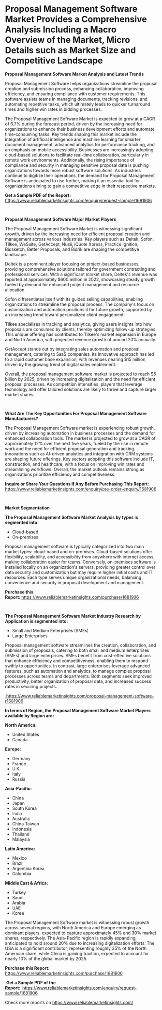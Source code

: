 <p><h1>Proposal Management Software Market Provides a Comprehensive Analysis Including a Macro Overview of the Market, Micro Details such as Market Size and Competitive Landscape</h1></p><p><strong>Proposal Management Software Market Analysis and Latest Trends</strong></p>
<p><p>Proposal Management Software helps organizations streamline the proposal creation and submission process, enhancing collaboration, improving efficiency, and ensuring compliance with customer requirements. This software assists teams in managing documents, tracking revisions, and automating repetitive tasks, which ultimately leads to quicker turnaround times and higher win rates in bidding processes.</p><p>The Proposal Management Software Market is expected to grow at a CAGR of 6.7% during the forecast period, driven by the increasing need for organizations to enhance their business development efforts and automate time-consuming tasks. Key trends shaping this market include the integration of artificial intelligence and machine learning for smarter document management, advanced analytics for performance tracking, and an emphasis on mobile accessibility. Businesses are increasingly adopting cloud-based solutions to facilitate real-time collaboration, particularly in remote work environments. Additionally, the rising importance of compliance and security in managing sensitive proposal data is pushing organizations towards more robust software solutions. As industries continue to digitize their operations, the demand for Proposal Management Software is anticipated to rise further, making it an essential tool for organizations aiming to gain a competitive edge in their respective markets.</p></p>
<p><strong>Get a Sample PDF of the Report:&nbsp;</strong> <a href="https://www.reliablemarketinsights.com/enquiry/request-sample/1681906?utm_campaign=2647&utm_medium=2&utm_source=Github&utm_content=ia&utm_term=09032025&utm_id=proposal-management-software">https://www.reliablemarketinsights.com/enquiry/request-sample/1681906</a></p>
<p>&nbsp;</p>
<p><strong>Proposal Management Software Major Market Players</strong></p>
<p><p>The Proposal Management Software Market is witnessing significant growth, driven by the increasing need for efficient proposal creation and management across various industries. Key players such as Deltek, Sofon, Tilkee, WeSuite, GetAccept, Nusii, iQuote Xpress, Practice Ignition, Bidsketch, Better Proposals, and Bidrik are shaping the competitive landscape.</p><p>Deltek is a prominent player focusing on project-based businesses, providing comprehensive solutions tailored for government contracting and professional services. With a significant market share, Deltek's revenue was reported at approximately $600 million in 2022, showcasing steady growth fueled by demand for enhanced project management and resource allocation.</p><p>Sofon differentiates itself with its guided selling capabilities, enabling organizations to streamline the proposal process. The company's focus on customization and automation positions it for future growth, supported by an increasing trend toward personalized client engagement.</p><p>Tilkee specializes in tracking and analytics, giving users insights into how proposals are consumed by clients, thereby optimizing follow-up strategies. This unique offering has contributed to Tilkee's market expansion in Europe and North America, with projected revenue growth of around 20% annually.</p><p>GetAccept stands out by integrating sales automation and proposal management, catering to SaaS companies. Its innovative approach has led to a rapid customer base expansion, with revenues nearing $15 million, driven by the growing trend of digital sales enablement.</p><p>Overall, the proposal management software market is projected to reach $5 billion by 2025, driven by increasing digitalization and the need for efficient proposal processes. As competition intensifies, players that leverage technology and offer tailored solutions are likely to thrive and capture larger market shares.</p></p>
<p>&nbsp;</p>
<p><strong>What Are The Key Opportunities For Proposal Management Software Manufacturers?</strong></p>
<p><p>The Proposal Management Software market is experiencing robust growth, driven by increasing automation in business processes and the demand for enhanced collaboration tools. The market is projected to grow at a CAGR of approximately 12% over the next five years, fueled by the rise in remote work and the need for efficient proposal generation and tracking. Innovations such as AI-driven analytics and integration with CRM systems are shaping future offerings. Key sectors adopting this software include IT, construction, and healthcare, with a focus on improving win rates and streamlining workflows. Overall, the market outlook remains strong as organizations prioritize efficiency and competitiveness.</p></p>
<p><strong>Inquire or Share Your Questions If Any Before Purchasing This Report:</strong> <a href="https://www.reliablemarketinsights.com/enquiry/pre-order-enquiry/1681906?utm_campaign=2647&utm_medium=2&utm_source=Github&utm_content=ia&utm_term=09032025&utm_id=proposal-management-software">https://www.reliablemarketinsights.com/enquiry/pre-order-enquiry/1681906</a></p>
<p>&nbsp;</p>
<p><strong>Market Segmentation</strong></p>
<p><strong>The Proposal Management Software Market Analysis by types is segmented into:</strong></p>
<p><ul><li>Cloud-based</li><li>On-premises</li></ul></p>
<p><p>Proposal management software is typically categorized into two main market types: cloud-based and on-premises. Cloud-based solutions offer flexibility, scalability, and accessibility from anywhere with internet access, making collaboration easier for teams. Conversely, on-premises software is installed locally on an organization's servers, providing greater control over data security and customization but may require higher initial costs and IT resources. Each type serves unique organizational needs, balancing convenience and security in proposal development and management.</p></p>
<p><strong>Purchase this Report:&nbsp;</strong><a href="https://www.reliablemarketinsights.com/purchase/1681906?utm_campaign=2647&utm_medium=2&utm_source=Github&utm_content=ia&utm_term=09032025&utm_id=proposal-management-software">https://www.reliablemarketinsights.com/purchase/1681906</a></p>
<p>&nbsp;</p>
<p><strong>The Proposal Management Software Market Industry Research by Application is segmented into:</strong></p>
<p><ul><li>Small and Medium Enterprises (SMEs)</li><li>Large Enterprises</li></ul></p>
<p><p>Proposal management software streamlines the creation, collaboration, and submission of proposals, catering to both small and medium enterprises (SMEs) and large enterprises. SMEs benefit from cost-effective solutions that enhance efficiency and competitiveness, enabling them to respond swiftly to opportunities. In contrast, large enterprises leverage advanced features, such as automation and analytics, to manage complex proposal processes across teams and departments. Both segments seek improved productivity, better organization of proposal data, and increased success rates in securing projects.</p></p>
<p><a href="https://www.reliablemarketinsights.com/proposal-management-software-r1681906?utm_campaign=2647&utm_medium=2&utm_source=Github&utm_content=ia&utm_term=09032025&utm_id=proposal-management-software">&nbsp;https://www.reliablemarketinsights.com/proposal-management-software-r1681906</a></p>
<p><strong>In terms of Region, the Proposal Management Software Market Players available by Region are:</strong></p>
<p>
    <p> <strong> North America: </strong>
        <ul>
            <li>United States</li>
            <li>Canada</li>
        </ul>
        </p> 
    <p> <strong> Europe: </strong>
        <ul>
            <li>Germany</li>
            <li>France</li>
            <li>U.K.</li>
            <li>Italy</li>
            <li>Russia</li>
        </ul>
        </p> 
    <p> <strong> Asia-Pacific: </strong>
        <ul>
            <li>China</li>
            <li>Japan</li>
            <li>South Korea</li>
            <li>India</li>
            <li>Australia</li>
            <li>China Taiwan</li>
            <li>Indonesia</li>
            <li>Thailand</li>
            <li>Malaysia</li>
        </ul>
        </p> 
    <p> <strong> Latin America: </strong>
        <ul>
            <li>Mexico</li>
            <li>Brazil</li>
            <li>Argentina Korea</li>
            <li>Colombia</li>
        </ul>
        </p> 
    <p> <strong> Middle East & Africa: </strong>
        <ul>
            <li>Turkey</li>
            <li>Saudi</li>
            <li>Arabia</li>
            <li>UAE</li>
            <li>Korea</li>
        </ul>
    </p>
    </p>
<p><p>The Proposal Management Software market is witnessing robust growth across several regions, with North America and Europe emerging as dominant players, expected to capture approximately 45% and 30% market shares, respectively. The Asia-Pacific region is rapidly expanding, anticipated to hold around 20% due to increasing digitalization efforts. The USA is a significant contributor, representing roughly 35% of the North American share, while China is gaining traction, expected to account for nearly 10% of the global market by 2025.</p></p>
<p><strong>Purchase this Report: </strong><a href="https://www.reliablemarketinsights.com/purchase/1681906?utm_campaign=2647&utm_medium=2&utm_source=Github&utm_content=ia&utm_term=09032025&utm_id=proposal-management-software">https://www.reliablemarketinsights.com/purchase/1681906</a></p>
<p>&nbsp;<strong>Get a Sample PDF of the Report:&nbsp;&nbsp;</strong><a href="https://www.reliablemarketinsights.com/enquiry/request-sample/1681906?utm_campaign=2647&utm_medium=2&utm_source=Github&utm_content=ia&utm_term=09032025&utm_id=proposal-management-software">https://www.reliablemarketinsights.com/enquiry/request-sample/1681906</a></p>
<p><strong></strong></p>
<p>Check more reports on <a href="https://www.reliablemarketinsights.com/?utm_campaign=2647&utm_medium=2&utm_source=Github&utm_content=ia&utm_term=09032025&utm_id=proposal-management-software">https://www.reliablemarketinsights.com/</a></p>